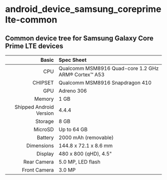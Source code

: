# android_device_samsung_coreprimelte-common

## Common device tree for Samsung Galaxy Core Prime LTE devices

Basic   | Spec Sheet
-------:|:-------------------------
CPU     | Qualcomm MSM8916 Quad-core 1.2 GHz ARM® Cortex™ A53
CHIPSET | Qualcomm MSM8916 Snapdragon 410
GPU     | Adreno 306
Memory  | 1 GB
Shipped Android Version | 4.4.4
Storage | 8 GB
MicroSD | Up to 64 GB
Battery | 2000 mAh (removable)
Dimensions | 144.8 x 72.1 x 8.6 mm
Display | 480 x 800 (qHD), 4.5"
Rear Camera  | 5.0 MP, LED flash
Front Camera | 3.0 MP
